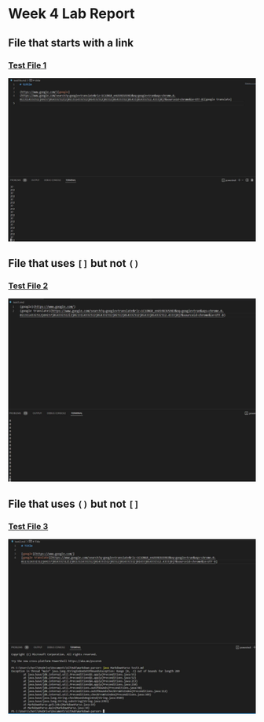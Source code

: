 # Week 4 Lab Report

## File that starts with a link
### [Test File 1](testFIle.md)

![image](week4one.JPG)

## File that uses `[]` but not `()`
### [Test File 2](test1.md)

![image](week4two.JPG)

## File that uses `()` but not `[]`
### [Test File 3](test2.md)

![image](week4three.JPG)
